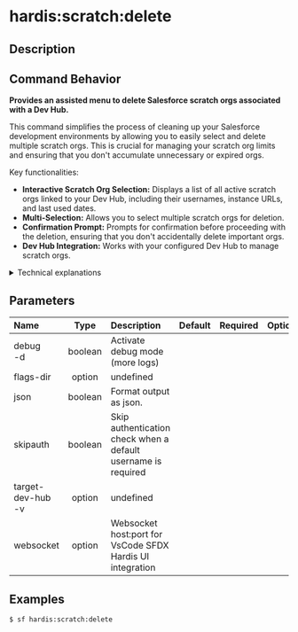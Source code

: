 <!-- This file has been generated with command 'sf hardis:doc:plugin:generate'. Please do not update it manually or it may be overwritten -->
# hardis:scratch:delete

## Description

## Command Behavior

**Provides an assisted menu to delete Salesforce scratch orgs associated with a Dev Hub.**

This command simplifies the process of cleaning up your Salesforce development environments by allowing you to easily select and delete multiple scratch orgs. This is crucial for managing your scratch org limits and ensuring that you don't accumulate unnecessary or expired orgs.

Key functionalities:

- **Interactive Scratch Org Selection:** Displays a list of all active scratch orgs linked to your Dev Hub, including their usernames, instance URLs, and last used dates.
- **Multi-Selection:** Allows you to select multiple scratch orgs for deletion.
- **Confirmation Prompt:** Prompts for confirmation before proceeding with the deletion, ensuring that you don't accidentally delete important orgs.
- **Dev Hub Integration:** Works with your configured Dev Hub to manage scratch orgs.

<details markdown="1">
<summary>Technical explanations</summary>

The command's technical implementation involves:

- **Salesforce CLI Integration:** It executes the `sf org list` command to retrieve a list of all scratch orgs associated with the current Dev Hub. It then filters this list to show only active orgs.
- **Interactive Prompts:** Uses the `prompts` library to present a multi-select menu of scratch orgs to the user.
- **Scratch Org Deletion:** For each selected scratch org, it executes the `sf org delete scratch --no-prompt` command to perform the deletion.
- **Error Handling:** Includes basic error handling for Salesforce CLI commands.
- **Data Sorting:** Sorts the list of scratch orgs by username, alias, and instance URL for better readability in the interactive menu.
</details>


## Parameters

| Name                  |  Type   | Description                                                   | Default | Required | Options |
|:----------------------|:-------:|:--------------------------------------------------------------|:-------:|:--------:|:-------:|
| debug<br/>-d          | boolean | Activate debug mode (more logs)                               |         |          |         |
| flags-dir             | option  | undefined                                                     |         |          |         |
| json                  | boolean | Format output as json.                                        |         |          |         |
| skipauth              | boolean | Skip authentication check when a default username is required |         |          |         |
| target-dev-hub<br/>-v | option  | undefined                                                     |         |          |         |
| websocket             | option  | Websocket host:port for VsCode SFDX Hardis UI integration     |         |          |         |

## Examples

```shell
$ sf hardis:scratch:delete
```


